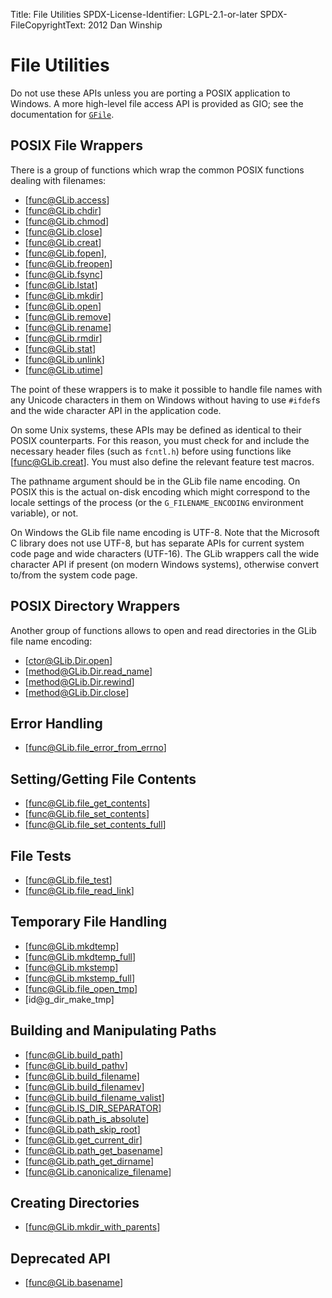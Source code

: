Title: File Utilities
SPDX-License-Identifier: LGPL-2.1-or-later
SPDX-FileCopyrightText: 2012 Dan Winship

# File Utilities

Do not use these APIs unless you are porting a POSIX application to Windows.
A more high-level file access API is provided as GIO; see the documentation
for [`GFile`](../gio/iface.File.html).

## POSIX File Wrappers

There is a group of functions which wrap the common POSIX functions
dealing with filenames:

 * [func@GLib.access]
 * [func@GLib.chdir]
 * [func@GLib.chmod]
 * [func@GLib.close]
 * [func@GLib.creat]
 * [func@GLib.fopen],
 * [func@GLib.freopen]
 * [func@GLib.fsync]
 * [func@GLib.lstat]
 * [func@GLib.mkdir]
 * [func@GLib.open]
 * [func@GLib.remove]
 * [func@GLib.rename]
 * [func@GLib.rmdir]
 * [func@GLib.stat]
 * [func@GLib.unlink]
 * [func@GLib.utime]

The point of these wrappers is to make it possible to handle file names with any
Unicode characters in them on Windows without having to use `#ifdef`s and the
wide character API in the application code.

On some Unix systems, these APIs may be defined as identical to their POSIX
counterparts. For this reason, you must check for and include the necessary
header files (such as `fcntl.h`) before using functions like [func@GLib.creat].
You must also define the relevant feature test macros.

The pathname argument should be in the GLib file name encoding.
On POSIX this is the actual on-disk encoding which might correspond
to the locale settings of the process (or the `G_FILENAME_ENCODING`
environment variable), or not.

On Windows the GLib file name encoding is UTF-8. Note that the
Microsoft C library does not use UTF-8, but has separate APIs for
current system code page and wide characters (UTF-16). The GLib
wrappers call the wide character API if present (on modern Windows
systems), otherwise convert to/from the system code page.

## POSIX Directory Wrappers

Another group of functions allows to open and read directories
in the GLib file name encoding:

 * [ctor@GLib.Dir.open]
 * [method@GLib.Dir.read_name]
 * [method@GLib.Dir.rewind]
 * [method@GLib.Dir.close]

## Error Handling

 * [func@GLib.file_error_from_errno]

## Setting/Getting File Contents

 * [func@GLib.file_get_contents]
 * [func@GLib.file_set_contents]
 * [func@GLib.file_set_contents_full]

## File Tests

 * [func@GLib.file_test]
 * [func@GLib.file_read_link]

## Temporary File Handling

 * [func@GLib.mkdtemp]
 * [func@GLib.mkdtemp_full]
 * [func@GLib.mkstemp]
 * [func@GLib.mkstemp_full]
 * [func@GLib.file_open_tmp]
 * [id@g_dir_make_tmp]

## Building and Manipulating Paths

 * [func@GLib.build_path]
 * [func@GLib.build_pathv]
 * [func@GLib.build_filename]
 * [func@GLib.build_filenamev]
 * [func@GLib.build_filename_valist]
 * [func@GLib.IS_DIR_SEPARATOR]
 * [func@GLib.path_is_absolute]
 * [func@GLib.path_skip_root]
 * [func@GLib.get_current_dir]
 * [func@GLib.path_get_basename]
 * [func@GLib.path_get_dirname]
 * [func@GLib.canonicalize_filename]

## Creating Directories

 * [func@GLib.mkdir_with_parents]

## Deprecated API

 * [func@GLib.basename]

